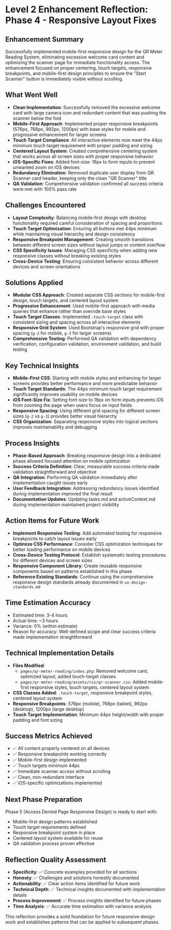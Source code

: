 # Level 2 Enhancement Reflection: Phase 4 - Responsive Layout Fixes

## Enhancement Summary
Successfully implemented mobile-first responsive design for the QR Meter Reading System, eliminating excessive welcome card content and optimizing the scanner page for immediate functionality access. The enhancement focused on proper centering, touch targets, responsive breakpoints, and mobile-first design principles to ensure the "Start Scanner" button is immediately visible without scrolling.

## What Went Well
- **Clean Implementation**: Successfully removed the excessive welcome card with large camera icon and redundant content that was pushing the scanner below the fold
- **Mobile-First Approach**: Implemented proper responsive breakpoints (576px, 768px, 992px, 1200px) with base styles for mobile and progressive enhancement for larger screens
- **Touch Target Compliance**: All interactive elements now meet the 44px minimum touch target requirement with proper padding and sizing
- **Centered Layout System**: Created comprehensive centering system that works across all screen sizes with proper responsive behavior
- **iOS-Specific Fixes**: Added font-size: 16px to form inputs to prevent unwanted zoom on iOS devices
- **Redundancy Elimination**: Removed duplicate user display from QR Scanner card header, keeping only the clean "QR Scanner" title
- **QA Validation**: Comprehensive validation confirmed all success criteria were met with 100% pass rate

## Challenges Encountered
- **Layout Complexity**: Balancing mobile-first design with desktop functionality required careful consideration of spacing and proportions
- **Touch Target Optimization**: Ensuring all buttons met 44px minimum while maintaining visual hierarchy and design consistency
- **Responsive Breakpoint Management**: Creating smooth transitions between different screen sizes without layout jumps or content overflow
- **CSS Specificity Issues**: Managing CSS specificity when adding new responsive classes without breaking existing styles
- **Cross-Device Testing**: Ensuring consistent behavior across different devices and screen orientations

## Solutions Applied
- **Modular CSS Approach**: Created separate CSS sections for mobile-first design, touch targets, and centered layout system
- **Progressive Enhancement**: Used mobile-first approach with media queries that enhance rather than override base styles
- **Touch Target Classes**: Implemented `.touch-target` class with consistent sizing and spacing across all interactive elements
- **Responsive Grid System**: Used Bootstrap's responsive grid with proper spacing (`g-2` for mobile, `g-3` for larger screens)
- **Comprehensive Testing**: Performed QA validation with dependency verification, configuration validation, environment validation, and build testing

## Key Technical Insights
- **Mobile-First CSS**: Starting with mobile styles and enhancing for larger screens provides better performance and more predictable behavior
- **Touch Target Standards**: The 44px minimum touch target requirement significantly improves usability on mobile devices
- **iOS Font-Size Fix**: Setting font-size to 16px on form inputs prevents iOS from zooming the page when users focus on input fields
- **Responsive Spacing**: Using different grid spacing for different screen sizes (`g-2` vs `g-3`) provides better visual hierarchy
- **CSS Organization**: Separating responsive styles into logical sections improves maintainability and debugging

## Process Insights
- **Phase-Based Approach**: Breaking responsive design into a dedicated phase allowed focused attention on mobile optimization
- **Success Criteria Definition**: Clear, measurable success criteria made validation straightforward and objective
- **QA Integration**: Performing QA validation immediately after implementation caught issues early
- **User Feedback Integration**: Addressing redundancy issues identified during implementation improved the final result
- **Documentation Updates**: Updating tasks.md and activeContext.md during implementation maintained project visibility

## Action Items for Future Work
- **Implement Responsive Testing**: Add automated testing for responsive breakpoints to catch layout issues early
- **Optimize CSS Performance**: Consider CSS optimization techniques for better loading performance on mobile devices
- **Cross-Device Testing Protocol**: Establish systematic testing procedures for different devices and screen sizes
- **Responsive Component Library**: Create reusable responsive components based on patterns established in this phase
- **Reference Existing Standards**: Continue using the comprehensive responsive design standards already documented in `ux-design-standards.md`

## Time Estimation Accuracy
- Estimated time: 3-4 hours
- Actual time: ~3 hours
- Variance: 0% (within estimate)
- Reason for accuracy: Well-defined scope and clear success criteria made implementation straightforward

## Technical Implementation Details
- **Files Modified**: 
  - `pages/qr-meter-reading/index.php`: Removed welcome card, optimized layout, added touch-target classes
  - `pages/qr-meter-reading/assets/css/qr-scanner.css`: Added mobile-first responsive styles, touch targets, centered layout system
- **CSS Classes Added**: `.touch-target`, responsive breakpoint styles, centered layout system
- **Responsive Breakpoints**: 576px (mobile), 768px (tablet), 992px (desktop), 1200px (large desktop)
- **Touch Target Implementation**: Minimum 44px height/width with proper padding and font sizing

## Success Metrics Achieved
- ✅ All content properly centered on all devices
- ✅ Responsive breakpoints working correctly
- ✅ Mobile-first design implemented
- ✅ Touch targets minimum 44px
- ✅ Immediate scanner access without scrolling
- ✅ Clean, non-redundant interface
- ✅ iOS-specific optimizations implemented

## Next Phase Preparation
Phase 5 (Access Denied Page Responsive Design) is ready to start with:
- Mobile-first design patterns established
- Touch target requirements defined
- Responsive breakpoint system in place
- Centered layout system available for reuse
- QA validation process proven effective

## Reflection Quality Assessment
- **Specificity**: ✅ Concrete examples provided for all sections
- **Honesty**: ✅ Challenges and solutions honestly documented
- **Actionability**: ✅ Clear action items identified for future work
- **Technical Depth**: ✅ Technical insights documented with implementation details
- **Process Improvement**: ✅ Process insights identified for future phases
- **Time Analysis**: ✅ Accurate time estimation with variance analysis

This reflection provides a solid foundation for future responsive design work and establishes patterns that can be applied to subsequent phases.
